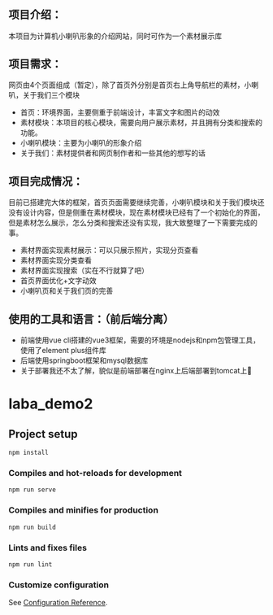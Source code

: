 #
## 项目介绍：
本项目为计算机小喇叭形象的介绍网站，同时可作为一个素材展示库
## 项目需求：
网页由4个页面组成（暂定），除了首页外分别是首页右上角导航栏的素材，小喇叭，关于我们三个模块
- 首页：环境界面，主要侧重于前端设计，丰富文字和图片的动效
- 素材模块：本项目的核心模块，需要向用户展示素材，并且拥有分类和搜索的功能。
- 小喇叭模块：主要为小喇叭的形象介绍
- 关于我们：素材提供者和网页制作者和一些其他的想写的话
## 项目完成情况：
目前已搭建完大体的框架，首页页面需要继续完善，小喇叭模块和关于我们模块还没有设计内容，但是侧重在素材模块，现在素材模块已经有了一个初始化的界面，但是素材怎么展示，怎么分类和搜索还没有实现，我大致整理了一下需要完成的事。
- 素材界面实现素材展示：可以只展示照片，实现分页查看
- 素材界面实现分类查看
- 素材界面实现搜索（实在不行就算了吧）
- 首页界面优化+文字动效
- 小喇叭页和关于我们页的完善
## 使用的工具和语言：（前后端分离）
- 前端使用vue cli搭建的vue3框架，需要的环境是nodejs和npm包管理工具，使用了element plus组件库
- 后端使用springboot框架和mysql数据库
- 关于部署我还不太了解，貌似是前端部署在nginx上后端部署到tomcat上🤔



# laba_demo2

## Project setup
```
npm install
```

### Compiles and hot-reloads for development
```
npm run serve
```

### Compiles and minifies for production
```
npm run build
```

### Lints and fixes files
```
npm run lint
```

### Customize configuration
See [Configuration Reference](https://cli.vuejs.org/config/).
